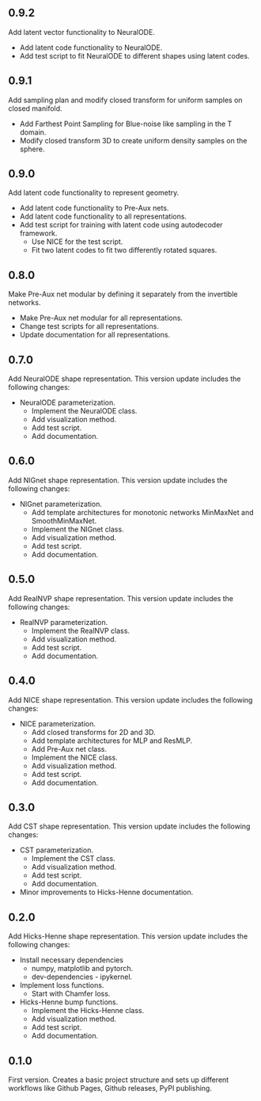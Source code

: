 ## 0.9.2
Add latent vector functionality to NeuralODE.
- Add latent code functionality to NeuralODE.
- Add test script to fit NeuralODE to different shapes using latent codes.


## 0.9.1
Add sampling plan and modify closed transform for uniform samples on closed manifold.
- Add Farthest Point Sampling for Blue-noise like sampling in the T domain.
- Modify closed transform 3D to create uniform density samples on the sphere.


## 0.9.0
Add latent code functionality to represent geometry.
- Add latent code functionality to Pre-Aux nets.
- Add latent code functionality to all representations.
- Add test script for training with latent code using autodecoder framework.
    - Use NICE for the test script.
    - Fit two latent codes to fit two differently rotated squares.


## 0.8.0
Make Pre-Aux net modular by defining it separately from the invertible networks.
- Make Pre-Aux net modular for all representations.
- Change test scripts for all representations.
- Update documentation for all representations.


## 0.7.0
Add NeuralODE shape representation. This version update includes the following changes:
- NeuralODE parameterization.
    - Implement the NeuralODE class.
    - Add visualization method.
    - Add test script.
    - Add documentation.


## 0.6.0
Add NIGnet shape representation. This version update includes the following changes:
- NIGnet parameterization.
    - Add template architectures for monotonic networks MinMaxNet and SmoothMinMaxNet.
    - Implement the NIGnet class.
    - Add visualization method.
    - Add test script.
    - Add documentation.


## 0.5.0
Add RealNVP shape representation. This version update includes the following changes:
- RealNVP parameterization.
    - Implement the RealNVP class.
    - Add visualization method.
    - Add test script.
    - Add documentation.


## 0.4.0
Add NICE shape representation. This version update includes the following changes:
- NICE parameterization.
    - Add closed transforms for 2D and 3D.
    - Add template architectures for MLP and ResMLP.
    - Add Pre-Aux net class.
    - Implement the NICE class.
    - Add visualization method.
    - Add test script.
    - Add documentation.


## 0.3.0
Add CST shape representation. This version update includes the following changes:
- CST parameterization.
    - Implement the CST class.
    - Add visualization method.
    - Add test script.
    - Add documentation.
- Minor improvements to Hicks-Henne documentation.


## 0.2.0
Add Hicks-Henne shape representation. This version update includes the following changes:
- Install necessary dependencies
    - numpy, matplotlib and pytorch.
    - dev-dependencies - ipykernel.
- Implement loss functions.
    - Start with Chamfer loss.
- Hicks-Henne bump functions.
    - Implement the Hicks-Henne class.
    - Add visualization method.
    - Add test script.
    - Add documentation.


## 0.1.0
First version. Creates a basic project structure and sets up different workflows like Github Pages,
Github releases, PyPI publishing.